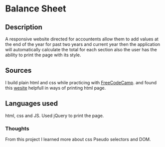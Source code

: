 # Balance Sheet
## Description
A responsive website directed for accountents allow them to add values at the end of the year for past two years and current year then the application will automatically calculate the total for each section also the user has the ability to print the page with its style.
## Sources
I build plain html and css while practicing with [FreeCodeCamp](https://www.freecodecamp.org/learn/2022/responsive-web-design/learn-more-about-css-pseudo-selectors-by-building-a-balance-sheet/step-1).
and found this [wesite](https://codingstatus.com/html-to-pdf-in-javascript/) helpfull in ways of printing html page.
## Languages used
html, css and JS. Used jQuery to print the page.
### Thoughts
From this project I learned more about css Pseudo selectors and DOM.
